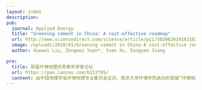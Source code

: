 ```yaml
---
layout: index
description:
pub:
  journal: Applied Energy
  title: "Greening cement in China: A cost-effective roadmap"
  url: http://www.sciencedirect.com/science/article/pii/S0306261916318207
  image: /uploads/2018/01/Greening cement in China A cost-effective roadmap.jpg
  author: Xuewei Liu, Zengwei Yuan*, Yuan Xu, Songyan Jiang

pre:
  title: 首届环境地理优秀青年学者论坛
  url: https://pan.lanzou.com/b112795/
  content: 由中国地理学会环境地理专业委员会主办、南京大学环境学院承办的首届“环境地理优秀青年学者论坛”于2017年10月13-15日在南京大学召开。论坛围绕“气候变化背景下环境地理学面临的挑战与机遇”、“人类活动、污染物排放格局与区域环境质量”、“污染物迁移转化过程及其环境效应”、“自然资源可持续利用”、“多学科研究方法在环境地理研究中的应用”五个主题共安排了28个学术报告。
---
```

